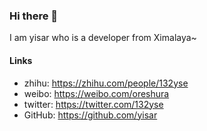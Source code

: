 ### Hi there 👋
I am yisar who is a developer from Ximalaya~
#### Links
- zhihu: https://zhihu.com/people/132yse
- weibo: https://weibo.com/oreshura
- twitter: https://twitter.com/132yse
- GitHub: https://github.com/yisar
